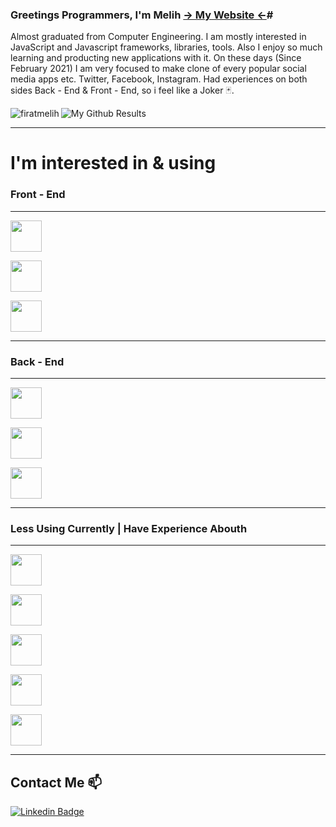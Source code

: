 ### Greetings Programmers, I'm Melih [-> My Website <-][website]#

Almost graduated from Computer Engineering.
I am mostly interested in JavaScript and Javascript frameworks, libraries, tools. Also I enjoy so much learning and producting new applications with it. On these days (Since February 2021) I am very focused to make clone of every popular social media apps etc. Twitter, Facebook, Instagram. Had experiences on both sides Back - End & Front - End, so i feel like a Joker 🃏.

   <p><img align="left" src="https://github-readme-stats.vercel.app/api/top-langs/?username=firatmelih&layout=compact&hide=html" alt="firatmelih"/> 
   
![My Github Results](https://github-readme-stats.vercel.app/api?username=firatmelih&show_icons=true)

  </p>
<hr>

# I'm interested in & using

### Front - End

<hr>

<code><a  href="https://vuejs.org/"  target="_blank"><img  height="50"  src="https://www.vectorlogo.zone/logos/vuejs/vuejs-ar21.svg"></a></code>

<code><a  href="https://reactjs.org/"  target="_blank"><img  height="50"  src="https://www.vectorlogo.zone/logos/reactjs/reactjs-ar21.svg"></a></code>

<code><a  href="https://sass-lang.com/"  target="_blank"><img  height="50"  src="https://www.vectorlogo.zone/logos/sass-lang/sass-lang-icon.svg"></a></code>

<hr>

### Back - End

<hr>

<code><a  href="https://nodejs.org/en/docs/"  target="_blank"><img  height="50"  src="https://www.vectorlogo.zone/logos/nodejs/nodejs-ar21.svg"></a></code>

<code><a  href="https://expressjs.com/"  target="_blank"><img  height="50"  src="https://www.vectorlogo.zone/logos/expressjs/expressjs-ar21.svg"></a></code>

<code><a  href="https://www.mongodb.com/"  target="_blank"><img  height="50"  src="https://www.vectorlogo.zone/logos/mongodb/mongodb-ar21.svg"></a></code>

<hr>

### Less Using Currently | Have Experience Abouth

<hr>

<code><a  href="https://docs.microsoft.com/en-us/dotnet/core/introduction"  target="_blank"><img  height="50"  src="https://upload.wikimedia.org/wikipedia/commons/thumb/e/ee/.NET_Core_Logo.svg/1200px-.NET_Core_Logo.svg.png"></a></code>

<code><a  href="https://www.postgresql.org/"  target="_blank"><img  height="50"  src="https://www.vectorlogo.zone/logos/postgresql/postgresql-ar21.svg"></a></code>

<code><a  href="https://docs.microsoft.com/en-us/sql/ssms/download-sql-server-management-studio-ssms?view=sql-server-ver15"  target="_blank"><img  height="50"   src="https://www.svgrepo.com/show/303229/microsoft-sql-server-logo.svg"></a></code>

<code><a  href="https://git-scm.com/"  target="_blank"><img  height="50"  src="https://www.vectorlogo.zone/logos/git-scm/git-scm-ar21.svg"></a></code>

<code><a  href="https://ubuntu.com/"  target="_blank"><img  height="50"  src="https://www.vectorlogo.zone/logos/ubuntu/ubuntu-ar21.svg"></a></code>

<hr>

## Contact Me 📫

[![Linkedin Badge](https://img.shields.io/twitter/url?color=lightblue&label=Firatmelih&logo=linkedin&logoColor=lightblue&style=for-the-badge&url=https%3A%2F%2Fwww.linkedin.com%2Fin%2F)](https://www.linkedin.com/in/firatmelih/)

[website]: https://firatmelih.github.io/
